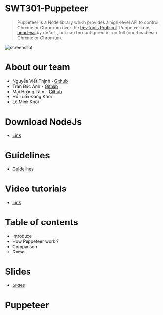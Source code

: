 # SWT301-Puppeteer
> Puppeteer is a Node library which provides a high-level API to control Chrome or Chromium over the [DevTools Protocol](https://chromedevtools.github.io/devtools-protocol/). Puppeteer runs [headless](https://developer.chrome.com/blog/headless-chrome/) by default, but can be configured to run full (non-headless) Chrome or Chromium.

![screenshot](https://i.ibb.co/G2LHY08/puppeteer.png)

# About our team
- Nguyễn Viết Thịnh - [Github](https://github.com/kouuuuuuuuu)
- Trần Đức Anh - [Github](https://github.com/tranducanh433)
- Mai Hoàng Tâm - [Github](https://github.com/Hoangtammht)
- Hồ Tuấn Đăng Khôi
- Lê Minh Khôi

# Download NodeJs 
- [Link](https://nodejs.org/en/download/)

# Guidelines

- [Guidelines]()

# Video tutorials

- [Link](https://drive.google.com/file/d/1K1rCL2aqg7tCgd3CEDE39o791qznPchH/)

# Table of contents
- Introduce
- How Puppeteer work ?
- Comparison 
- Demo

# Slides
- [Slides](https://docs.google.com/presentation/d/1utZmG6XDHDd9qozdQaeydPCOgvEenLWvY77Zuo6GDhc/edit#slide=id.gf658401715_0_29)

# Puppeteer

